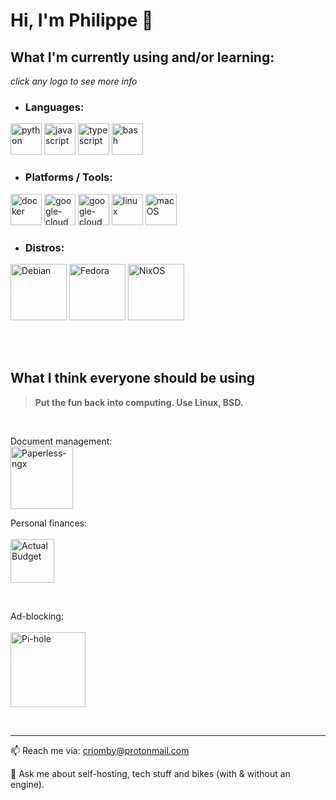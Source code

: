 # Hi, I'm Philippe 👋

## What I'm currently using and/or learning:

*click any logo to see more info*

- ### Languages:

[<img alt="python" src="https://github.com/Criomby/Criomby/assets/86114549/e451d6ce-8cc8-4e8a-aebf-3cd5e3343802" height="50px">](https://www.python.org/)
[<img alt="javascript" src="https://github.com/Criomby/Criomby/assets/86114549/500070f9-1ba6-4731-8169-2bd6e152a333" height="50px">](#)
[<img alt="typescript" src="https://github.com/Criomby/Criomby/assets/86114549/7fc34e57-beae-44e7-bc94-759f3fb817a5" height="50px">](https://www.typescriptlang.org/)
[<img alt="bash" src="https://github.com/Criomby/Criomby/assets/86114549/9db20c3f-5b53-47b2-9aea-b5825de868eb" height="50px">](#)

- ### Platforms / Tools:

[<img alt="docker" src="https://github.com/Criomby/Criomby/assets/86114549/5095504b-a997-453a-bbae-f84abe59e0f5" height="50px">](https://www.docker.com/)
[<img alt="google-cloud" src="https://github.com/Criomby/Criomby/assets/86114549/699a2ea1-de73-462c-956d-e4d5acb77438" height="50px">](https://cloud.google.com/?hl=en)
[<img alt="google-cloud" src="https://github.com/user-attachments/assets/8d2c2ed2-669c-4e24-9264-8df9627e9751" height="50px">](https://azure.microsoft.com/en-gb/)
[<img alt="linux" src="https://github.com/Criomby/Criomby/assets/86114549/6d9d310c-7c8b-4279-a36c-e478039a5fea" height="50px">](#)
[<img alt="macOS" src="https://github.com/Criomby/Criomby/assets/86114549/08c8004a-5f25-4848-858c-c429f73503d0" height="50px">](https://www.apple.com/de/macos/)

- ### Distros:

[<img alt="Debian" src="https://github.com/user-attachments/assets/d14f49c4-d191-466a-80c9-58250532f6ae" height="90px">](https://www.debian.org/)
[<img alt="Fedora" src="https://github.com/user-attachments/assets/a7fcc1f7-b1e4-4210-8905-99810030c18d" height="90px">](https://fedoraproject.org)
[<img alt="NixOS" src="https://github.com/user-attachments/assets/6b51ccfc-671d-4759-8bc8-a221cacfa7c4" height="90px">](https://nixos.org)


<br><br>

## What I think everyone should be using

> **Put the fun back into computing. Use Linux, BSD.**

<br>

Document management:<br>
[<img alt="Paperless-ngx" src="https://github.com/user-attachments/assets/4fdd2343-46d7-4df9-812c-9aa0ac1f7c65" height="100px">](https://github.com/paperless-ngx/paperless-ngx)

Personal finances:<br><br>
[<img alt="ActualBudget" src="https://github.com/user-attachments/assets/8ebad2ff-68fb-44b2-bb5b-27191205b75d" height="70px">](https://github.com/actualbudget/actual)

<br>

Ad-blocking:<br><br>
[<img alt="Pi-hole" src="https://github.com/user-attachments/assets/7bc15b42-6153-440e-9f2b-9851022651b9" height="120px">](https://github.com/pi-hole/pi-hole)

<br>
<hr>

📫 Reach me via: criomby@protonmail.com

💬 Ask me about self-hosting, tech stuff and bikes (with & without an engine).
